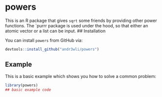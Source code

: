 
<!-- README.md is generated from README.Rmd. Please edit that file -->

# powers

<!-- badges: start -->

<!-- badges: end -->

This is an R package that gives `sqrt` some friends by providing other
power functions. The \`purrr package is used under the hood, so that
either an atomic vector or a list can be input. \#\# Installation

You can install `powers` from GitHub via:

``` r
devtools::install_github("andr3wli/powers")
```

## Example

This is a basic example which shows you how to solve a common problem:

``` r
library(powers)
## basic example code
```
